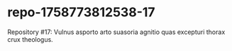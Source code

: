 # repo-1758773812538-17
Repository #17: Vulnus asporto arto suasoria agnitio quas excepturi thorax crux theologus.

